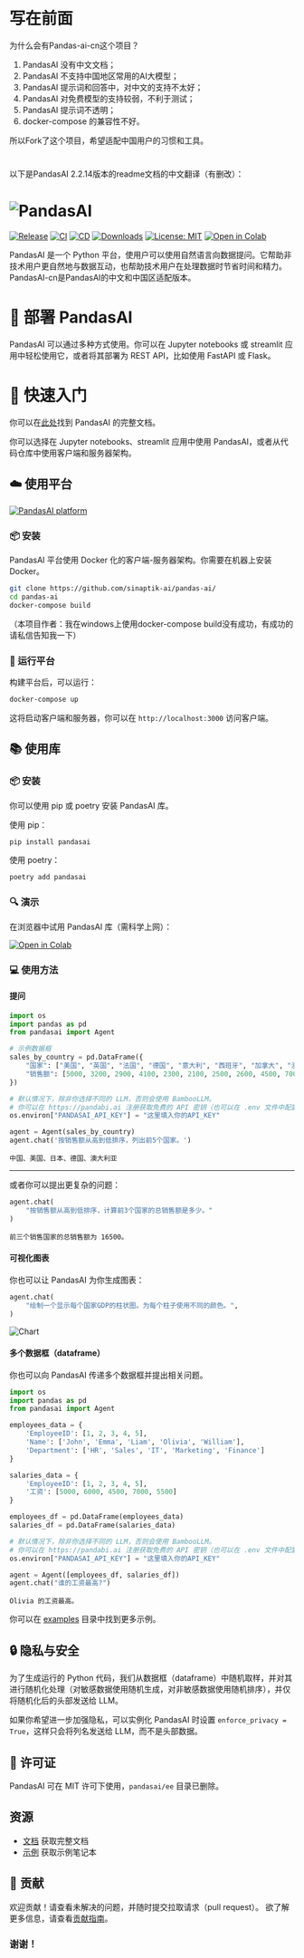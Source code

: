# 写在前面
为什么会有Pandas-ai-cn这个项目？
1. PandasAI 没有中文文档；
2. PandasAI 不支持中国地区常用的AI大模型；
3. PandasAI 提示词和回答中，对中文的支持不太好；
4. PandasAI 对免费模型的支持较弱，不利于测试；
5. PandasAI 提示词不透明；
6. docker-compose 的兼容性不好。

所以Fork了这个项目，希望适配中国用户的习惯和工具。

# 

以下是PandasAI 2.2.14版本的readme文档的中文翻译（有删改）：

# ![PandasAI](assets/logo.png)

[![Release](https://img.shields.io/pypi/v/pandasai?label=Release&style=flat-square)](https://pypi.org/project/pandasai/)
[![CI](https://github.com/gventuri/pandas-ai/actions/workflows/ci.yml/badge.svg)](https://github.com/gventuri/pandas-ai/actions/workflows/ci.yml/badge.svg)
[![CD](https://github.com/gventuri/pandas-ai/actions/workflows/cd.yml/badge.svg)](https://github.com/gventuri/pandas-ai/actions/workflows/cd.yml/badge.svg)
[![Downloads](https://static.pepy.tech/badge/pandasai)](https://pepy.tech/project/pandasai) [![License: MIT](https://img.shields.io/badge/License-MIT-yellow.svg)](https://opensource.org/licenses/MIT)
[![Open in Colab](https://colab.research.google.com/assets/colab-badge.svg)](https://colab.research.google.com/drive/1ZnO-njhL7TBOYPZaqvMvGtsjckZKrv2E?usp=sharing)

PandasAI 是一个 Python 平台，使用户可以使用自然语言向数据提问。它帮助非技术用户更自然地与数据互动，也帮助技术用户在处理数据时节省时间和精力。PandasAI-cn是PandasAI的中文和中国区适配版本。

# 🚀 部署 PandasAI

PandasAI 可以通过多种方式使用。你可以在 Jupyter notebooks 或 streamlit 应用中轻松使用它，或者将其部署为 REST API，比如使用 FastAPI 或 Flask。

# 🔧 快速入门

你可以在[此处](https://pandas-ai.readthedocs.io/en/latest/)找到 PandasAI 的完整文档。

你可以选择在 Jupyter notebooks、streamlit 应用中使用 PandasAI，或者从代码仓库中使用客户端和服务器架构。

## ☁️ 使用平台

[![PandasAI platform](assets/demo.gif?raw=true)](https://www.youtube.com/watch?v=kh61wEy9GYM)

### 📦 安装

PandasAI 平台使用 Docker 化的客户端-服务器架构。你需要在机器上安装 Docker。

```bash
git clone https://github.com/sinaptik-ai/pandas-ai/
cd pandas-ai
docker-compose build
```
（本项目作者：我在windows上使用docker-compose build没有成功，有成功的请私信告知我一下）

### 🚀 运行平台

构建平台后，可以运行：

```bash
docker-compose up
```

这将启动客户端和服务器，你可以在 `http://localhost:3000` 访问客户端。

## 📚 使用库

### 📦 安装

你可以使用 pip 或 poetry 安装 PandasAI 库。

使用 pip：

```bash
pip install pandasai
```

使用 poetry：

```bash
poetry add pandasai
```

### 🔍 演示

在浏览器中试用 PandasAI 库（需科学上网）：

[![Open in Colab](https://colab.research.google.com/assets/colab-badge.svg)](https://colab.research.google.com/drive/1ZnO-njhL7TBOYPZaqvMvGtsjckZKrv2E?usp=sharing)

### 💻 使用方法

#### 提问

```python
import os
import pandas as pd
from pandasai import Agent

# 示例数据框
sales_by_country = pd.DataFrame({
    "国家": ["美国", "英国", "法国", "德国", "意大利", "西班牙", "加拿大", "澳大利亚", "日本", "中国"],
    "销售额": [5000, 3200, 2900, 4100, 2300, 2100, 2500, 2600, 4500, 7000]
})

# 默认情况下，除非你选择不同的 LLM，否则会使用 BambooLLM。
# 你可以在 https://pandabi.ai 注册获取免费的 API 密钥（也可以在 .env 文件中配置）
os.environ["PANDASAI_API_KEY"] = "这里填入你的API_KEY"

agent = Agent(sales_by_country)
agent.chat('按销售额从高到低排序，列出前5个国家。')
```

```
中国、美国、日本、德国、澳大利亚
```

---

或者你可以提出更复杂的问题：

```python
agent.chat(
    "按销售额从高到低排序，计算前3个国家的总销售额是多少。"
)
```

```
前三个销售国家的总销售额为 16500。
```

#### 可视化图表

你也可以让 PandasAI 为你生成图表：

```python
agent.chat(
    "绘制一个显示每个国家GDP的柱状图。为每个柱子使用不同的颜色。",
)
```

![Chart](assets/histogram-chart.png?raw=true)

#### 多个数据框（dataframe）

你也可以向 PandasAI 传递多个数据框并提出相关问题。

```python
import os
import pandas as pd
from pandasai import Agent

employees_data = {
    'EmployeeID': [1, 2, 3, 4, 5],
    'Name': ['John', 'Emma', 'Liam', 'Olivia', 'William'],
    'Department': ['HR', 'Sales', 'IT', 'Marketing', 'Finance']
}

salaries_data = {
    'EmployeeID': [1, 2, 3, 4, 5],
    '工资': [5000, 6000, 4500, 7000, 5500]
}

employees_df = pd.DataFrame(employees_data)
salaries_df = pd.DataFrame(salaries_data)

# 默认情况下，除非你选择不同的 LLM，否则会使用 BambooLLM。
# 你可以在 https://pandabi.ai 注册获取免费的 API 密钥（也可以在 .env 文件中配置）
os.environ["PANDASAI_API_KEY"] = "这里填入你的API_KEY"

agent = Agent([employees_df, salaries_df])
agent.chat("谁的工资最高?")
```

```
Olivia 的工资最高。
```

你可以在 [examples](examples) 目录中找到更多示例。

## 🔒 隐私与安全

为了生成运行的 Python 代码，我们从数据框（dataframe）中随机取样，并对其进行随机化处理（对敏感数据使用随机生成，对非敏感数据使用随机排序），并仅将随机化后的头部发送给 LLM。

如果你希望进一步加强隐私，可以实例化 PandasAI 时设置 `enforce_privacy = True`，这样只会将列名发送给 LLM，而不是头部数据。

## 📜 许可证

PandasAI 可在 MIT 许可下使用，`pandasai/ee` 目录已删除。

## 资源

- [文档](https://pandas-ai.readthedocs.io/en/latest/) 获取完整文档
- [示例](examples) 获取示例笔记本

## 🤝 贡献

欢迎贡献！请查看未解决的问题，并随时提交拉取请求（pull request）。
欲了解更多信息，请查看[贡献指南](CONTRIBUTING.md)。

### 谢谢！
